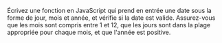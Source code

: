 Écrivez une fonction en JavaScript qui prend en entrée une date sous la forme de jour, mois et année, et vérifie si la date est valide. Assurez-vous que les mois sont compris entre 1 et 12, que les jours sont dans la plage appropriée pour chaque mois, et que l'année est positive.
